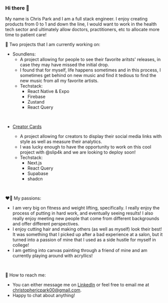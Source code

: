 ### Hi there 👋

My name is Chris Park and I am a full stack engineer. I enjoy creating products from 0 to 1 and down the line, I would want to work in the health tech sector and ultimately allow doctors, practitioners, etc to allocate more time to patient care! 

🚧 Two projects that I am currently working on:
  - Soundlens:
      - A project allowing for people to see their favorite aritsts' releases, in case they may have missed the initial drop.
      - I found that for myself, life happens sometimes and in this process, I sometimes get behind on new music and find it tedious to find the new music from all my favorite artists.
      - Techstack:
          - React Native & Expo
          - Firebase
          - Zustand
          - React Query
<br />

  - <a href="creatorcards.us">Creator Cards<a>
      - A project allowing for creators to display their social media links with style as well as measure their analytics.
      - I was lucky enough to have the opportunity to work on this cool project with @slip4k and we are looking to deploy soon!
      - Techstack:
          - Next.js
          - React Query
          - Supabase
          - shadcn
<br />

❤️‍🔥 My passions:
  - I am very big on fitness and weight lifting, specifically. I really enjoy the process of putting in hard work, and eventually seeing results! I also really enjoy meeting new people that come from different backgrounds and offer different perspectives.
  - I enjoy cutting hair and making others (as well as myself) look their best! It was something that I picked up after a bad experience at a salon, but it turned into a passion of mine that I used as a side hustle for myself in college!
  - I am getting into canvas painting through a friend of mine and am currently playing around with acryllics!
<br />

📩 How to reach me:
  - You can either message me on <a href="https://www.linkedin.com/in/christopherjcpark">LinkedIn</a> or feel free to email me at christopherjcpark00@gmail.com.
  - Happy to chat about anything!

<!--
**ChristopherPark3/ChristopherPark3** is a ✨ _special_ ✨ repository because its `README.md` (this file) appears on your GitHub profile.

Here are some ideas to get you started:

- 🔭 I’m currently working on ...
- 🌱 I’m currently learning ...
- 👯 I’m looking to collaborate on ...
- 🤔 I’m looking for help with ...
- 💬 Ask me about ...
- 📫 How to reach me: ...
- 😄 Pronouns: ...
- ⚡ Fun fact: ...
-->
